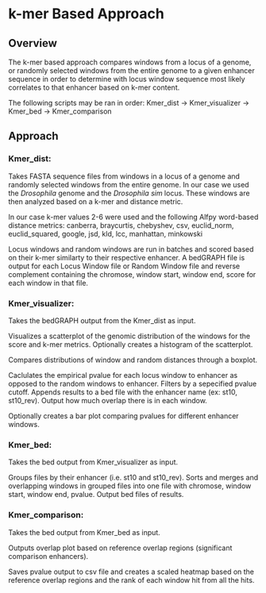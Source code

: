 # k-mer Based Approach

## Overview
The k-mer based approach compares windows from a locus of a genome, or randomly selected windows from the entire genome to a given enhancer sequence in order to determine with locus window sequence most likely correlates to that enhancer based on k-mer content.

The following scripts may be ran in order:
Kmer_dist -> Kmer_visualizer -> Kmer_bed -> Kmer_comparison

## Approach
### Kmer_dist:
Takes FASTA sequence files from windows in a locus of a genome and randomly selected windows from the entire genome. In our case we used the _Drosophila_ genome and the _Drosophila sim_ locus. These windows are then analyzed based on a k-mer and distance metric. 

In our case k-mer values 2-6 were used and the following Alfpy word-based distance metrics: 
canberra, braycurtis, chebyshev, csv, euclid_norm, euclid_squared, google, jsd, kld, lcc, manhattan, minkowski

Locus windows and random windows are run in batches and scored based on their k-mer similarty to their respective enhancer. A bedGRAPH file is output for each Locus Window file or Random Window file and reverse complement containing the chromose, window start, window end, score for each window in that file.

### Kmer_visualizer:
Takes the bedGRAPH output from the Kmer_dist as input.

Visualizes a scatterplot of the genomic distribution of the windows for the score and k-mer metrics. Optionally creates a histogram of the scatterplot.

Compares distributions of window and random distances through a boxplot.

Caclulates the empirical pvalue for each locus window to enhancer as opposed to the random windows to enhancer. Filters by a sepecified pvalue cutoff. Appends results to a bed file with the enhancer name (ex: st10, st10_rev). Output how much overlap there is in each window.

Optionally creates a bar plot comparing pvalues for different enhancer windows.

### Kmer_bed:
Takes the bed output from Kmer_visualizer as input.

Groups files by their enhancer (i.e. st10 and st10_rev). Sorts and merges and overlapping windows in grouped files into one file with chromose, window start, window end, pvalue. Output bed files of results.

### Kmer_comparison:
Takes the bed output from Kmer_bed as input.

Outputs overlap plot based on reference overlap regions (significant comparison enhancers). 

Saves pvalue output to csv file and creates a scaled heatmap based on the reference overlap regions and the rank of each window hit from all the hits.
